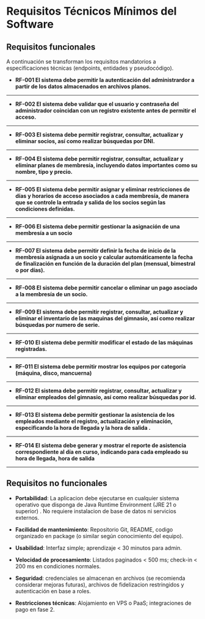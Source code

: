 # Requisitos Técnicos Mínimos del Software

## Requisitos funcionales

A continuación se transforman los requisitos mandatorios a especificaciones técnicas (endpoints, entidades y pseudocódigo).

- **RF-001 El sistema debe permitir la autenticación del administrardor a partir de los datos almacenados en archivos planos.**

---

- **RF-002 El sistema debe validar que el usuario y contraseña del administrador coincidan con un registro existente antes de permitir el acceso.**

---

- **RF-003 El sistema debe permitir registrar, consultar, actualizar y eliminar socios, así como realizar búsquedas por DNI.**

---

- **RF-004 El sistema debe permitir registrar, consultar, actualizar y eliminar planes de membresía, incluyendo datos importantes como su nombre, tipo y precio.**

---

- **RF-005 El sistema debe permitir asignar y eliminar restricciones de días y horarios de acceso asociados a cada membresía, de manera que se controle la entrada y salida de los socios según las condiciones definidas.**

---

- **RF-006 El sistema debe permitir gestionar la asignación de una membresía a un socio**

---

- **RF-007 El sistema debe permitir definir la fecha de inicio de la membresía asignada a un socio y calcular automáticamente la fecha de finalización en función de la duración del plan (mensual, bimestral o por días).**

---

- **RF-008 El sistema debe permitir cancelar o eliminar un pago asociado a la membresía de un socio.**

---

- **RF-009 El sistema debe permitir registrar, consultar, actualizar y eliminar el inventario de las maquinas del gimnasio, así como realizar búsquedas por numero de serie.**

---

- **RF-010 El sistema debe permitir modificar el estado de las máquinas registradas.**

---

- **RF-011 El sistema debe permitir mostrar los equipos por categoría (máquina, disco, mancuerna)**

---

- **RF-012 El sistema debe permitir registrar, consultar, actualizar y eliminar empleados del gimnasio, así como realizar búsquedas por id.**

---

- **RF-013 El sistema debe permitir gestionar la asistencia de los empleados mediante el registro, actualización y eliminación, especificando la hora de llegada y la hora de salida .**

---

- **RF-014 El sistema debe generar y mostrar el reporte de asistencia correspondiente al día en curso, indicando para cada empleado su hora de llegada, hora de salida**

---

## Requisitos no funcionales

- **Portabilidad**: La aplicacion debe ejecutarse en cualquier sistema operativo que disponga de Java Runtime Environment (JRE 21 o superior) . No requiere instalacion de base de datos ni servicios externos.

- **Facilidad de mantenimiento**: Repositorio Git, README, codigo organizado en package (o similar según conocimiento del equipo).

- **Usabilidad**: Interfaz simple; aprendizaje < 30 minutos para admin.

- **Velocidad de procesamiento**: Listados paginados < 500 ms; check-in < 200 ms en condiciones normales.

- **Seguridad**: credenciales se almacenan en archivos (se recomienda considerar mejoras futuras), archivos de fidelizacion restringidos y autenticación en base a roles.

- **Restricciones técnicas**: Alojamiento en VPS o PaaS; integraciones de pago en fase 2.

